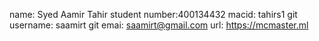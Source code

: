 name: Syed Aamir Tahir
student number:400134432
macid: tahirs1
git username: saamirt
git emai: saamirt@gmail.com
url: https://mcmaster.ml